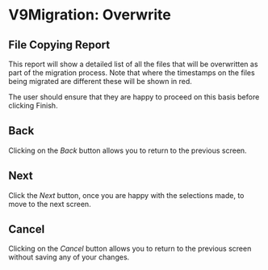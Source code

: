 # V9Migration: Overwrite



## File Copying Report

This report will show a detailed list of all the files that will be
overwritten as part of the migration process. Note that where the
timestamps on the files being migrated are different these will be shown
in red.

The user should ensure that they are happy to proceed on this basis
before clicking Finish.

## Back

Clicking on the _Back_ button allows you to return to the previous screen.

## Next

Click the _Next_ button, once you are happy with the selections made, to
move to the next screen.

## Cancel

Clicking on the _Cancel_ button allows you to return to the previous
screen without saving any of your changes.